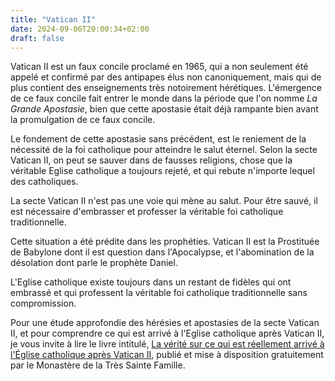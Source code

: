 ```yaml
---
title: "Vatican II"
date: 2024-09-06T20:00:34+02:00
draft: false
---
```



Vatican II est un faux concile proclamé en 1965, qui a non seulement été appelé et confirmé par des antipapes élus non canoniquement, mais qui de plus contient des enseignements très notoirement hérétiques. L'émergence de ce faux concile fait entrer le monde dans la période que l'on nomme *La Grande Apostasie*, bien que cette apostasie était déjà rampante bien avant la promulgation de ce faux concile. 

Le fondement de cette apostasie sans précédent, est le reniement de la nécessité de la foi catholique pour atteindre le salut éternel. Selon la secte Vatican II, on peut se sauver dans de fausses religions, chose que la véritable Eglise catholique a toujours rejeté, et qui rebute n'importe lequel des catholiques.

La secte Vatican II n'est pas une voie qui mène au salut. Pour être sauvé, il est nécessaire d'embrasser et professer la véritable foi catholique traditionnelle.

Cette situation a été prédite dans les prophéties. Vatican II est la Prostituée de Babylone dont il est question dans l'Apocalypse, et l'abomination de la désolation dont parle le prophète Daniel.

L'Eglise catholique existe toujours dans un restant de fidèles qui ont embrassé et qui professent la véritable foi catholique traditionnelle sans compromission.

Pour une étude approfondie des hérésies et apostasies de la secte Vatican II, et pour comprendre ce qui est arrivé à l'Eglise catholique après Vatican II, je vous invite à lire le livre intitulé, [La vérité sur ce qui est réellement arrivé à l'Église catholique après Vatican II](https://www.vaticancatholique.com/eglise-catholique-apres-vatican-ii/), publié et mise à disposition gratuitement par le Monastère de la Très Sainte Famille.
